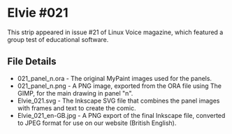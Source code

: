 Elvie #021
==========
This strip appeared in issue #21 of Linux Voice magazine, which featured a group test of educational software.


File Details
------------
* 021_panel_n.ora             - The original MyPaint images used for the panels.
* 021_panel_n.png             - A PNG image, exported from the ORA file using The GIMP, for the main drawing in panel "n".
* Elvie_021.svg               - The Inkscape SVG file that combines the panel images with frames and text to create the comic.
* Elvie_021_en-GB.jpg         - A PNG export of the final Inkscape file, converted to JPEG format for use on our website (British English).

